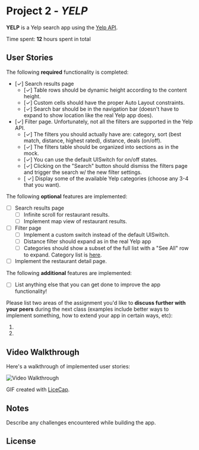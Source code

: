 # Project 2 - *YELP*

**YELP** is a Yelp search app using the [Yelp API](http://www.yelp.com/developers/documentation/v2/search_api).

Time spent: **12** hours spent in total

## User Stories

The following **required** functionality is completed:

- [✓] Search results page
   - [✓] Table rows should be dynamic height according to the content height.
   - [✓] Custom cells should have the proper Auto Layout constraints.
   - [✓] Search bar should be in the navigation bar (doesn't have to expand to show location like the real Yelp app does).
- [✓] Filter page. Unfortunately, not all the filters are supported in the Yelp API.
   - [✓] The filters you should actually have are: category, sort (best match, distance, highest rated), distance, deals (on/off).
   - [✓] The filters table should be organized into sections as in the mock.
   - [✓] You can use the default UISwitch for on/off states.
   - [✓] Clicking on the "Search" button should dismiss the filters page and trigger the search w/ the new filter settings.
   - [ ✓] Display some of the available Yelp categories (choose any 3-4 that you want).

The following **optional** features are implemented:

- [ ] Search results page
   - [ ] Infinite scroll for restaurant results.
   - [ ] Implement map view of restaurant results.
- [ ] Filter page
   - [ ] Implement a custom switch instead of the default UISwitch.
   - [ ] Distance filter should expand as in the real Yelp app
   - [ ] Categories should show a subset of the full list with a "See All" row to expand. Category list is [here](http://www.yelp.com/developers/documentation/category_list).
- [ ] Implement the restaurant detail page.

The following **additional** features are implemented:

- [ ] List anything else that you can get done to improve the app functionality!

Please list two areas of the assignment you'd like to **discuss further with your peers** during the next class (examples include better ways to implement something, how to extend your app in certain ways, etc):

1.
2.

## Video Walkthrough

Here's a walkthrough of implemented user stories:

<img src='http://i.imgur.com/link/to/your/gif/file.gif' title='Video Walkthrough' width='' alt='Video Walkthrough' />

GIF created with [LiceCap](http://www.cockos.com/licecap/).

## Notes

Describe any challenges encountered while building the app.

## License

   
